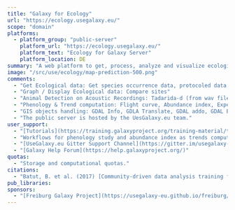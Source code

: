 ```yaml
---
title: "Galaxy for Ecology"
url: "https://ecology.usegalaxy.eu/"
scope: "domain"
platforms:
  - platform_group: "public-server"
    platform_url: "https://ecology.usegalaxy.eu/"
    platform_text: "Ecology for Galaxy Server"
    platform_location: DE
summary: "A web platform to get, process, analyze and visualize ecological data"
image: "/src/use/ecology/map-prediction-500.png"
comments:
  - "Get Ecological data: Get species occurrence data, protocoled data from Vigie-Nature, climatic data from Worldclim"
  - "Graph / Display Ecological data: Compare sites"
  - "Animal Detection on Acoustic Recordings: Tadarida-d (from wav file to features), Tadarida-c (from features to species), Tadarida data cleaner, Tadarida identification integration, Advanced restitution: raw approach, Advanced restitution: summary"
  - "Phenology & Trend computation: Flight curve, Abundance index, Expected temporal trend, Model temporal trend, Autocorrelation test, Linear regression adjusted, Plot abundance"
  - "GIS objects handling: GDAL Info, GDLA Translate, GDAL addo, GDAL Build VRT, GDAL Merge, GDAL Warp, OGR Info"
  - "The public server is hosted by the UesGalaxy.eu team."
user_support:
  - "[Tutorials](https://training.galaxyproject.org/training-material/topics/ecology/)"
  - "Workflows for phenology study and abundance index as trends computation through regionalGAM"
  - "[UseGalaxy.eu Gitter Support Channel](https://gitter.im/usegalaxy-eu/Lobby)"
  - "[Galaxy Help Forum](https://help.galaxyproject.org/)"
quotas:
  - "Storage and computational quotas."
citations:
  - "Batut, B. et al. (2017) [Community-driven data analysis training for biology](https://doi.org/10.1016/j.cels.2018.05.012). *Cell Systems*,  Volume 6, Issue 6, P752-758.e1, June 27, 2018"
pub_libraries:
sponsors:
  - "[Freiburg Galaxy Project](https://usegalaxy-eu.github.io/freiburg/)"
---
```

